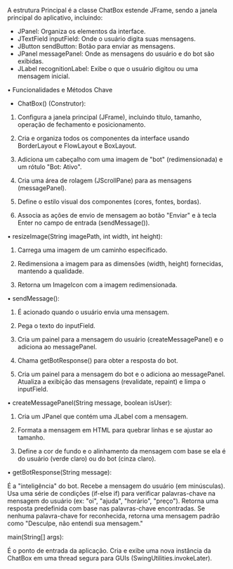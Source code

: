 A estrutura Principal é a classe ChatBox estende JFrame, sendo a janela principal do aplicativo, incluindo:

- JPanel: Organiza os elementos da interface.
- JTextField inputField: Onde o usuário digita suas mensagens.
- JButton sendButton: Botão para enviar as mensagens.
- JPanel messagePanel: Onde as mensagens do usuário e do bot são exibidas.
- JLabel recognitionLabel: Exibe o que o usuário digitou ou uma mensagem inicial.

•	Funcionalidades e Métodos Chave

- ChatBox() (Construtor):

1.	Configura a janela principal (JFrame), incluindo título, tamanho, operação de fechamento e posicionamento.

2.	Cria e organiza todos os componentes da interface usando BorderLayout e FlowLayout e BoxLayout.

3.	Adiciona um cabeçalho com uma imagem de "bot" (redimensionada) e um rótulo "Bot: Ativo".

4.	Cria uma área de rolagem (JScrollPane) para as mensagens (messagePanel).

5.	Define o estilo visual dos componentes (cores, fontes, bordas).

6.	Associa as ações de envio de mensagem ao botão "Enviar" e à tecla Enter no campo de entrada (sendMessage()).

•	resizeImage(String imagePath, int width, int height):

1.	Carrega uma imagem de um caminho especificado.

2.	Redimensiona a imagem para as dimensões (width, height) fornecidas, mantendo a qualidade.

3.	Retorna um ImageIcon com a imagem redimensionada.

•	sendMessage():

1.	É acionado quando o usuário envia uma mensagem.

2.	Pega o texto do inputField.

3.	Cria um painel para a mensagem do usuário (createMessagePanel) e o adiciona ao messagePanel.

4.	Chama getBotResponse() para obter a resposta do bot.

5.	Cria um painel para a mensagem do bot e o adiciona ao messagePanel.
Atualiza a exibição das mensagens (revalidate, repaint) e limpa o inputField.

•	createMessagePanel(String message, boolean isUser):

1.	Cria um JPanel que contém uma JLabel com a mensagem.

2.	Formata a mensagem em HTML para quebrar linhas e se ajustar ao tamanho.

3.	Define a cor de fundo e o alinhamento da mensagem com base se ela é do usuário (verde claro) ou do bot (cinza claro).

•	getBotResponse(String message):

É a "inteligência" do bot.
Recebe a mensagem do usuário (em minúsculas).
Usa uma série de condições (if-else if) para verificar palavras-chave na mensagem do usuário (ex: "oi", "ajuda", "horário", "preço").
Retorna uma resposta predefinida com base nas palavras-chave encontradas.
Se nenhuma palavra-chave for reconhecida, retorna uma mensagem padrão como "Desculpe, não entendi sua mensagem."

main(String[] args):

É o ponto de entrada da aplicação.
Cria e exibe uma nova instância da ChatBox em uma thread segura para GUIs (SwingUtilities.invokeLater).
